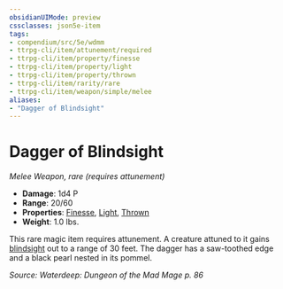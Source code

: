 ```yaml
---
obsidianUIMode: preview
cssclasses: json5e-item
tags:
- compendium/src/5e/wdmm
- ttrpg-cli/item/attunement/required
- ttrpg-cli/item/property/finesse
- ttrpg-cli/item/property/light
- ttrpg-cli/item/property/thrown
- ttrpg-cli/item/rarity/rare
- ttrpg-cli/item/weapon/simple/melee
aliases: 
- "Dagger of Blindsight"
---
```

# Dagger of Blindsight
*Melee Weapon, rare (requires attunement)*  

- **Damage**: 1d4 P
- **Range**: 20/60
- **Properties**: [Finesse](/3-Mechanics/CLI/rules/item-properties.md#Finesse), [Light](/3-Mechanics/CLI/rules/item-properties.md#Light), [Thrown](/3-Mechanics/CLI/rules/item-properties.md#Thrown)
- **Weight**: 1.0 lbs.

This rare magic item requires attunement. A creature attuned to it gains [blindsight](/3-Mechanics/CLI/rules/senses.md#blindsight) out to a range of 30 feet. The dagger has a saw-toothed edge and a black pearl nested in its pommel.

*Source: Waterdeep: Dungeon of the Mad Mage p. 86*